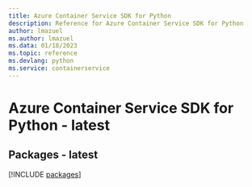 ```yaml
---
title: Azure Container Service SDK for Python
description: Reference for Azure Container Service SDK for Python
author: lmazuel
ms.author: lmazuel
ms.data: 01/18/2023
ms.topic: reference
ms.devlang: python
ms.service: containerservice
---
```

# Azure Container Service SDK for Python - latest
## Packages - latest
[!INCLUDE [packages](container-service-index.md)]